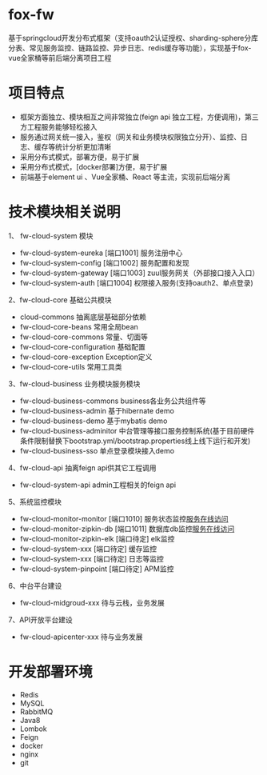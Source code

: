 
# fox-fw
基于springcloud开发分布式框架（支持oauth2认证授权、sharding-sphere分库分表、常见服务监控、链路监控、异步日志、redis缓存等功能），实现基于fox-vue全家桶等前后端分离项目工程

# 项目特点
* 框架方面独立、模块相互之间非常独立(feign api 独立工程，方便调用)，第三方工程服务能够轻松接入
* 服务通过网关统一接入，鉴权（网关和业务模块权限独立分开）、监控、日志、缓存等统计分析更加清晰
* 采用分布式模式，部署方便，易于扩展
* 采用分布式模式，[docker部署]方便，易于扩展
* 前端基于element ui 、Vue全家桶、React 等主流，实现前后端分离

# 技术模块相关说明
1、 fw-cloud-system 模块
- fw-cloud-system-eureka  [端口1001] 服务注册中心 
- fw-cloud-system-config  [端口1002] 服务配置和发现
- fw-cloud-system-gateway [端口1003] zuul服务网关（外部接口接入入口）
- fw-cloud-system-auth    [端口1004] 权限接入服务(支持oauth2、单点登录) 

2、fw-cloud-core 基础公共模块
- cloud-commons 抽离底层基础部分依赖
- fw-cloud-core-beans 常用全局bean
- fw-cloud-core-commons 常量、切面等
- fw-cloud-core-configuration 基础配置
- fw-cloud-core-exception Exception定义
- fw-cloud-core-utils 常用工具类

3、fw-cloud-business 业务模块服务模块
- fw-cloud-business-commons business各业务公共组件等
- fw-cloud-business-admin      基于hibernate demo
- fw-cloud-business-demo       基于mybatis  demo
- fw-cloud-business-adminitor  中台管理等接口服务控制系统(基于目前硬件条件限制替换下bootstrap.yml/bootstrap.properties线上线下运行和开发)
- fw-cloud-business-sso        单点登录模块接入demo


4、fw-cloud-api 抽离feign api供其它工程调用
- fw-cloud-system-api admin工程相关的feign api

5、系统监控模块
- fw-cloud-monitor-monitor    [端口1010] 服务状态监控[服务在线访问](http://localhost:1010/)
- fw-cloud-monitor-zipkin-db  [端口1011] 数据库db监控[服务在线访问](http://localhost:1011/)
- fw-cloud-monitor-zipkin-elk [端口待定] elk监控
- fw-cloud-system-xxx         [端口待定] 缓存监控
- fw-cloud-system-xxx         [端口待定] 日志等监控
- fw-cloud-system-pinpoint    [端口待定] APM监控

6、中台平台建设
- fw-cloud-midgroud-xxx        待与云栈，业务发展

7、API开放平台建设
- fw-cloud-apicenter-xxx       待与业务发展


# 开发部署环境
- Redis
- MySQL
- RabbitMQ
- Java8
- Lombok
- Feign
- docker
- nginx
- git

 







 
